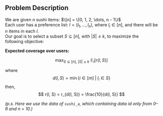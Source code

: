 ## Problem Description

We are given $n$ sushi items: $\[n] = \{0, 1, 2, \dots, n - 1\}$  
Each user has a preference list: $l = (l_1, ..., l_n)$, where $l_i \in [n]$, and there will be $n$ items in each $l$.  
Our goal is to select a subset $S \subseteq [n]$, with $|S| \leq k$, to maximize the following objective:  

**Expected coverage over users:**

$$
\max_{S \subseteq [n],\ |S| \leq k} \ \mathbb{E}_{l} [ r(l, S) ]
$$

where 
$$
d(l, S) = \min \left\{ i \in [m] \;\middle|\; l_i \in S \right\}
$$
then, 
$$
r(l, S) = r_{d(l, S)} = \frac{10}{d(l, S)}
$$

*(p.s. Here we use the data of `sushi_a`, which containing data id only from 0–9 and n = 10.)*

